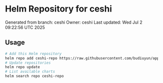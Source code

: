 # Helm Repository for ceshi
Generated from branch: ceshi
Owner: ceshi
Last updated: Wed Jul  2 09:22:56 UTC 2025

## Usage
```bash
# Add this Helm repository
helm repo add ceshi-repo https://raw.githubusercontent.com/budiuyun/appStore/helm-ceshi/
# Update repositories
helm repo update
# List available charts
helm search repo ceshi-repo
```
